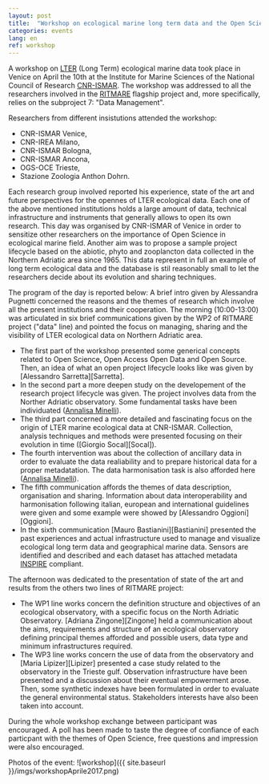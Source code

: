 ```yaml
---
layout: post
title:  "Workshop on ecological marine long term data and the Open Science in Venice"
categories: events
lang: en
ref: workshop
---
```

A workshop on [LTER][lter-italy] (Long Term) ecological marine data took place in Venice on April the 10th at the Institute for Marine Sciences of the National Council of Research [CNR-ISMAR][cnr-ismar].
The workshop was addressed to all the researchers involved in the [RITMARE][ritmare] flagship project and, more specifically, relies on the subproject 7: "Data Management".

Researchers from different insistutions attended the workshop:
* CNR-ISMAR Venice,
* CNR-IREA Milano,
* CNR-ISMAR Bologna,
* CNR-ISMAR Ancona,
* OGS-OCE Trieste,
* Stazione Zoologia Anthon Dohrn.

Each research group involved reported his experience, state of the art and future perspectives for the opennes of LTER ecological data.
Each one of the above mentioned institutions holds a large amount of data, technical infrastructure and instruments that generally allows to open its own research. This day was organised by CNR-ISMAR of Venice in order to sensitize other researchers on the importance of Open Science in ecological marine field.
Another aim was to propose a sample project lifecycle based on the abiotic, phyto and zooplancton data collected in the Northern Adriatic area since 1965. This data represent in full an example of long term ecological data and the database is stil reasonably small to let the researchers decide about its evolution and sharing techniques.

The program of the day is reported below:
A brief intro given by Alessandra Pugnetti concerned the reasons and the themes of research which involve all the present institutions and their cooperation.
The morning (10:00-13:00) was articulated in six brief communications given by the WP2 of RITMARE project ("data" line) and pointed the focus on managing, sharing and the visibility of LTER ecological data on Northern Adriatic area.
* The first part of the workshop presented some generical concepts related to Open Science, Open Access Open Data and Open Source. Then, an idea of what an open project lifecycle looks like was given by [Alessandro Sarretta][Sarretta].
* In the second part a more deepen study on the developement of the research project lifecycle was given. The project involves data from the Norther Adriatic observatory. Some fundamental tasks have been individuated ([Annalisa Minelli][Minelli]).
* The third part concerned a more detailed and fascinating focus on the origin of LTER marine ecological data at CNR-ISMAR. Collection, analysis techniques and methods were presented focusing on their evolution in time ([Giorgio Socal][Socal]).
* The fourth intervention was about the collection of ancillary data in order to evaluate the data realiability and to prepare historical data for a proper metadatation. The data harmonisation task is also afforded here ([Annalisa Minelli][Minelli2]).
* The fifth communication affords the themes of data description, organisation and sharing. Information about data interoperability and harmonisation following italian, european and international guidelines were given and some example were showed by [Alessandro Oggioni][Oggioni].
* In the sixth communication [Mauro Bastianini][Bastianini] presented the past experiences and actual infrastructure used to manage and visualize ecological long term data and geographical marine data. Sensors are identified and described and each dataset has attached metadata [INSPIRE][inspire] compliant.

The afternoon was dedicated to the presentation of state of the art and results from the others two lines of RITMARE project:
* The WP1 line works concern the definition structure and objectives of an ecological observatory, with a specific focus on the North Adriatic Observatory.
[Adriana Zingone][Zingone] held a communication about the aims, requirements and structure of an ecological observatory defining principal themes afforded and possible users, data type and minimum infrastructures required.
* The WP3 line works concern the use of data from the observatory and [Maria Lipizer][Lipizer] presented a case study related to the observatory in the Trieste gulf.
Observation infrastructure have been presented and a discussion about their eventual empowerment arose. Then, some synthetic indexes have been formulated in order to evaluate the general environmental status. Stakeholders interests have also been taken into account.

During the whole workshop exchange between participant was encouraged. A poll has been made to taste the degree of confiance of each particpant with the themes of Open Science, free questions and impression were also encouraged.

Photos of the event:
![workshop]({{ site.baseurl }}/imgs/workshopAprile2017.png)


[lter-italy]: http://www.lteritalia.it/en
[cnr-ismar]: http://www.ismar.cnr.it/index_html-1?set_language=en&cl=en
[ritmare]: http://www.ritmare.it/en/
[Minelli]: http://owncloud.ve.ismar.cnr.it/owncloud/index.php/s/kKTfxXSxXaQZrhd
[Minelli2]: http://owncloud.ve.ismar.cnr.it/owncloud/index.php/s/8UV1QynXxngLQI5
[inspire]: http://inspire.ec.europa.eu/
